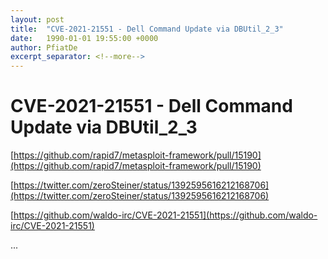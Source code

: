 ```yaml
---
layout: post
title:  "CVE-2021-21551 - Dell Command Update via DBUtil_2_3"
date:   1990-01-01 19:55:00 +0000
author: PfiatDe
excerpt_separator: <!--more-->
---
```


# CVE-2021-21551 - Dell Command Update via DBUtil_2_3

[https://github.com/rapid7/metasploit-framework/pull/15190](https://github.com/rapid7/metasploit-framework/pull/15190)

[https://twitter.com/zeroSteiner/status/1392595616212168706](https://twitter.com/zeroSteiner/status/1392595616212168706)

[https://github.com/waldo-irc/CVE-2021-21551](https://github.com/waldo-irc/CVE-2021-21551)

...
<!--more-->
